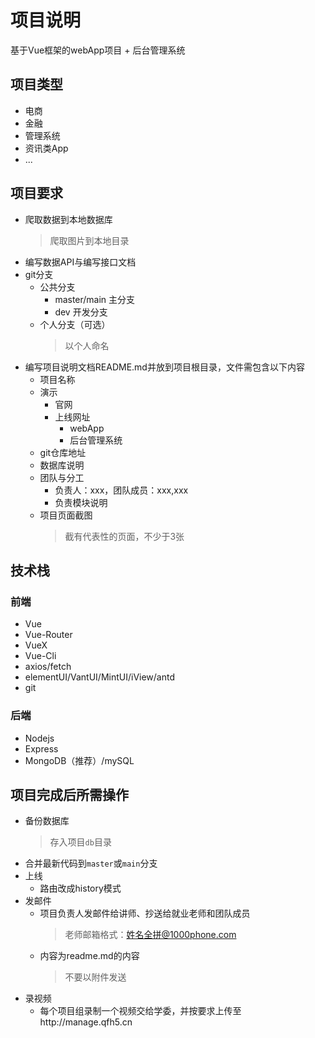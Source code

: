 # 项目说明

基于Vue框架的webApp项目 + 后台管理系统

## 项目类型
* 电商
* 金融
* 管理系统
* 资讯类App
* ...

## 项目要求
* 爬取数据到本地数据库
    > 爬取图片到本地目录
* 编写数据API与编写接口文档
* git分支
    * 公共分支
        * master/main   主分支
        * dev           开发分支
    * 个人分支（可选）
        > 以个人命名
* 编写项目说明文档README.md并放到项目根目录，文件需包含以下内容
    * 项目名称
    * 演示
        * 官网
        * 上线网址
            * webApp
            * 后台管理系统
    * git仓库地址
    * 数据库说明
    * 团队与分工
        * 负责人：xxx，团队成员：xxx,xxx
        * 负责模块说明
    * 项目页面截图
        > 截有代表性的页面，不少于3张


## 技术栈

### 前端
* Vue
* Vue-Router
* VueX
* Vue-Cli
* axios/fetch
* elementUI/VantUI/MintUI/iView/antd
* git

### 后端
* Nodejs
* Express
* MongoDB（推荐）/mySQL


## 项目完成后所需操作
* 备份数据库
    > 存入项目`db`目录
* 合并最新代码到`master`或`main`分支
* 上线
    * 路由改成history模式
* 发邮件
    * 项目负责人发邮件给讲师、抄送给就业老师和团队成员
        > 老师邮箱格式：姓名全拼@1000phone.com
    * 内容为readme.md的内容
        > 不要以附件发送
* 录视频
    * 每个项目组录制一个视频交给学委，并按要求上传至http://manage.qfh5.cn


